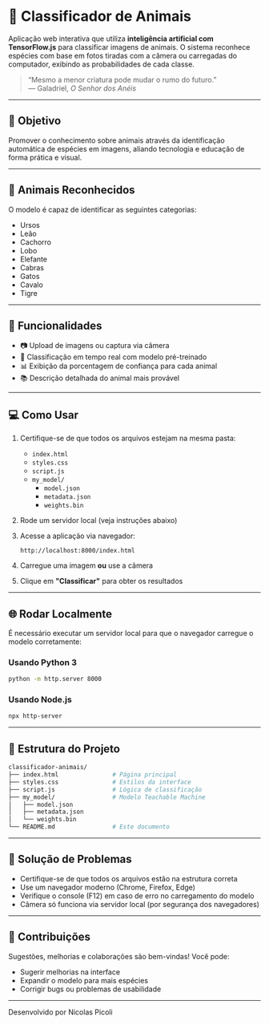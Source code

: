 
# 🐾 Classificador de Animais

Aplicação web interativa que utiliza **inteligência artificial com TensorFlow.js** para classificar imagens de animais. O sistema reconhece espécies com base em fotos tiradas com a câmera ou carregadas do computador, exibindo as probabilidades de cada classe.

> “Mesmo a menor criatura pode mudar o rumo do futuro.”  
> — Galadriel, *O Senhor dos Anéis*

---

## 🎯 Objetivo

Promover o conhecimento sobre animais através da identificação automática de espécies em imagens, aliando tecnologia e educação de forma prática e visual.

---

## 🧠 Animais Reconhecidos

O modelo é capaz de identificar as seguintes categorias:

- Ursos
- Leão
- Cachorro
- Lobo
- Elefante
- Cabras
- Gatos
- Cavalo
- Tigre

---

## 🚀 Funcionalidades

- 📷 Upload de imagens ou captura via câmera
- 🤖 Classificação em tempo real com modelo pré-treinado
- 📊 Exibição da porcentagem de confiança para cada animal
- 📚 Descrição detalhada do animal mais provável

---

## 💻 Como Usar

1. Certifique-se de que todos os arquivos estejam na mesma pasta:
   - `index.html`
   - `styles.css`
   - `script.js`
   - `my_model/`
     - `model.json`
     - `metadata.json`
     - `weights.bin`

2. Rode um servidor local (veja instruções abaixo)

3. Acesse a aplicação via navegador:
   ```
   http://localhost:8000/index.html
   ```

4. Carregue uma imagem **ou** use a câmera

5. Clique em **"Classificar"** para obter os resultados

---

## 🌐 Rodar Localmente

É necessário executar um servidor local para que o navegador carregue o modelo corretamente:

### Usando Python 3

```bash
python -m http.server 8000
```

### Usando Node.js

```bash
npx http-server
```

---

## 📁 Estrutura do Projeto

```bash
classificador-animais/
├── index.html               # Página principal
├── styles.css               # Estilos da interface
├── script.js                # Lógica de classificação
├── my_model/                # Modelo Teachable Machine
│   ├── model.json
│   ├── metadata.json
│   └── weights.bin
└── README.md                # Este documento
```

---

## 🐞 Solução de Problemas

- Certifique-se de que todos os arquivos estão na estrutura correta
- Use um navegador moderno (Chrome, Firefox, Edge)
- Verifique o console (F12) em caso de erro no carregamento do modelo
- Câmera só funciona via servidor local (por segurança dos navegadores)

---

## 🤝 Contribuições

Sugestões, melhorias e colaborações são bem-vindas! Você pode:

- Sugerir melhorias na interface
- Expandir o modelo para mais espécies
- Corrigir bugs ou problemas de usabilidade

---


Desenvolvido por Nicolas Picoli
